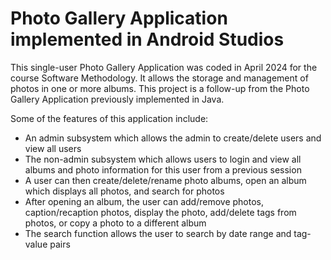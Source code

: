 # Photo Gallery Application implemented in Android Studios

This single-user Photo Gallery Application was coded in April 2024 for the course Software Methodology. It allows the storage and management of photos in one or more albums. This project is a follow-up from the Photo Gallery Application previously implemented in Java. 

Some of the features of this application include:
- An admin subsystem which allows the admin to create/delete users and view all users
- The non-admin subsystem which allows users to login and view all albums and photo information for this user from a previous session
- A user can then create/delete/rename photo albums, open an album which displays all photos, and search for photos
- After opening an album, the user can add/remove photos, caption/recaption photos, display the photo, add/delete tags from photos, or copy a photo to a different album
- The search function allows the user to search by date range and tag-value pairs
